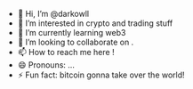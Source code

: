 - 👋 Hi, I’m @darkowll 
- 👀 I’m interested in crypto and trading stuff
- 🌱 I’m currently learning web3 
- 💞️ I’m looking to collaborate on  .
- 📫 How to reach me here !
- 😄 Pronouns: ...
- ⚡ Fun fact: bitcoin gonna take over the world!

<!---
darkowll/darkowll is a ✨ special ✨ repository because its `README.md` (this file) appears on your GitHub profile.
You can click the Preview link to take a look at your changes.
--->
